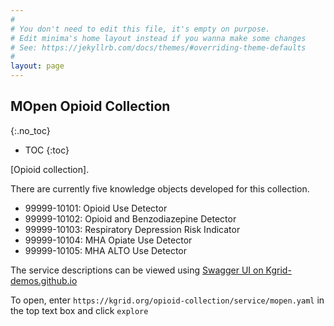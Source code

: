 ```yaml
---
#
# You don't need to edit this file, it's empty on purpose.
# Edit minima's home layout instead if you wanna make some changes
# See: https://jekyllrb.com/docs/themes/#overriding-theme-defaults
#
layout: page
---
```



## MOpen Opioid Collection
{:.no_toc}

* TOC
{:toc}


[Opioid collection].

There are currently five knowledge objects developed for this collection.
- 99999-10101: Opioid Use Detector
- 99999-10102: Opioid and Benzodiazepine Detector
- 99999-10103: Respiratory Depression Risk Indicator
- 99999-10104: MHA Opiate Use Detector
- 99999-10105: MHA ALTO Use Detector

The service descriptions can be viewed using [Swagger UI on Kgrid-demos.github.io](https://kgrid-demos.github.io/swaggerui/)


To open, enter `https://kgrid.org/opioid-collection/service/mopen.yaml` in the top text box and click `explore`

<!-- ### For more information
{:.no_toc}

About Knowledge Grid:

About Minima: -->

